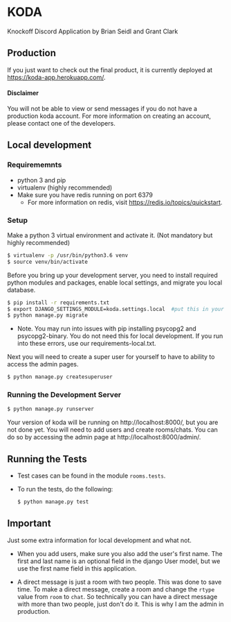 # KODA
Knockoff Discord Application by Brian Seidl and Grant Clark

## Production
If you just want to check out the final product, it is currently deployed at https://koda-app.herokuapp.com/.

#### Disclaimer

You will not be able to view or send messages if you do not have a production koda account.  For more information on creating an account, please contact one of the developers.

## Local development

### Requirememnts
- python 3 and pip
- virtualenv (highly recommended)
- Make sure you have redis running on port 6379
    - For more information on redis, visit https://redis.io/topics/quickstart.

### Setup

Make a python 3 virtual environment and activate it. (Not mandatory but highly recommended)
```bash
$ virtualenv -p /usr/bin/python3.6 venv
$ source venv/bin/activate
```

Before you bring up your development server, you need to install required python modules and packages, enable local settings, and migrate you local database.
```bash
$ pip install -r requirements.txt
$ export DJANGO_SETTINGS_MODULE=koda.settings.local  #put this in your shell's startup script
$ python manage.py migrate
```
* Note. You may run into issues with pip installing psycopg2 and psycopg2-binary.  You do not need this for local development.  If you run into these errors, use our requirements-local.txt.

Next you will need to create a super user for yourself to have to ability to access the admin pages.
```bash
$ python manage.py createsuperuser
```

### Running the Development Server

```bash
$ python manage.py runserver
```

Your version of koda will be running on http://localhost:8000/, but you are not done yet.  You will need to add users and create rooms/chats.  You can do so by accessing the admin page at http://localhost:8000/admin/.

## Running the Tests

- Test cases can be found in the module `rooms.tests`.
- To run the tests, do the following:

    ```bash
    $ python manage.py test
    ```

## Important

Just some extra information for local development and what not.

- When you add users, make sure you also add the user's first name.  The first and last name is an optional field in the django User model, but we use the first name field in this application.

- A direct message is just a room with two people.  This was done to save time. To make a direct message, create a room and change the `rtype` value from `room` to `chat`.  So technically you can have a direct message with more than two people, just don't do it.  This is why I am the admin in production.

